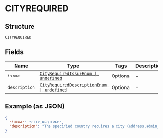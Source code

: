 
# CITYREQUIRED

## Structure

`CITYREQUIRED`

## Fields

| Name | Type | Tags | Description |
|  --- | --- | --- | --- |
| `issue` | [`CityRequiredIssueEnum \| undefined`](../../doc/models/city-required-issue-enum.md) | Optional | - |
| `description` | [`CityRequiredDescriptionEnum \| undefined`](../../doc/models/city-required-description-enum.md) | Optional | - |

## Example (as JSON)

```json
{
  "issue": "CITY_REQUIRED",
  "description": "The specified country requires a city (address.admin_area_2)."
}
```

